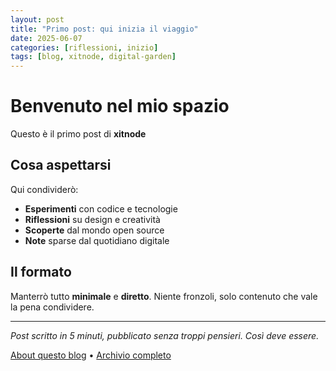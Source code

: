 ```yaml
---
layout: post
title: "Primo post: qui inizia il viaggio"
date: 2025-06-07
categories: [riflessioni, inizio]
tags: [blog, xitnode, digital-garden]
---
```


# Benvenuto nel mio spazio

Questo è il primo post di **xitnode**

## Cosa aspettarsi

Qui condividerò:

- **Esperimenti** con codice e tecnologie
- **Riflessioni** su design e creatività
- **Scoperte** dal mondo open source
- **Note** sparse dal quotidiano digitale

## Il formato

Manterrò tutto **minimale** e **diretto**. Niente fronzoli, solo contenuto che vale la pena condividere.

---

*Post scritto in 5 minuti, pubblicato senza troppi pensieri. Così deve essere.*

<!-- Link interni -->
[About questo blog](/about) • [Archivio completo](/archive)
